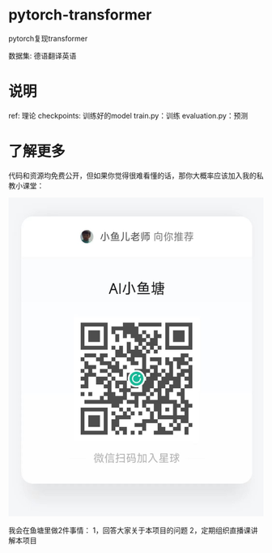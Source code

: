 # pytorch-transformer

pytorch复现transformer

数据集: 德语翻译英语

# 说明

ref: 理论
checkpoints: 训练好的model
train.py：训练
evaluation.py：预测

# 了解更多

代码和资源均免费公开，但如果你觉得很难看懂的话，那你大概率应该加入我的私教小课堂：

![ai小鱼塘](ref/aixiaoyutang.jpg)

我会在鱼塘里做2件事情：
1，回答大家关于本项目的问题
2，定期组织直播课讲解本项目